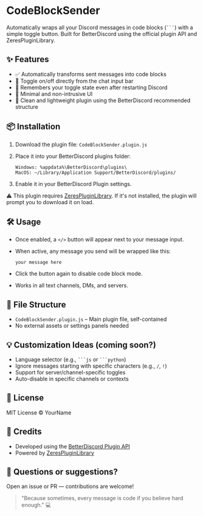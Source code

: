 # CodeBlockSender

Automatically wraps all your Discord messages in code blocks (` ``` `) with a simple toggle button. Built for BetterDiscord using the official plugin API and ZeresPluginLibrary.

## ✨ Features

- ✅ Automatically transforms sent messages into code blocks
- 🔘 Toggle on/off directly from the chat input bar
- 💾 Remembers your toggle state even after restarting Discord
- 💬 Minimal and non-intrusive UI
- 🧱 Clean and lightweight plugin using the BetterDiscord recommended structure

## 📦 Installation

1. Download the plugin file: `CodeBlockSender.plugin.js`
2. Place it into your BetterDiscord plugins folder:

   ```
   Windows: %appdata%\BetterDiscord\plugins\
   MacOS: ~/Library/Application Support/BetterDiscord/plugins/
   ```

3. Enable it in your BetterDiscord Plugin settings.

⚠️ This plugin requires [ZeresPluginLibrary](https://betterdiscord.app/Download?id=9). If it's not installed, the plugin will prompt you to download it on load.

## 🛠️ Usage

- Once enabled, a `</>` button will appear next to your message input.
- When active, any message you send will be wrapped like this:

  ```
  your message here
  ```

- Click the button again to disable code block mode.
- Works in all text channels, DMs, and servers.

## 📁 File Structure

- `CodeBlockSender.plugin.js` – Main plugin file, self-contained
- No external assets or settings panels needed

## 💡 Customization Ideas (coming soon?)

- Language selector (e.g., ` ```js ` or ` ```python `)
- Ignore messages starting with specific characters (e.g., `/`, `!`)
- Support for server/channel-specific toggles
- Auto-disable in specific channels or contexts

## 📜 License

MIT License © YourName

## 🙏 Credits

- Developed using the [BetterDiscord Plugin API](https://docs.betterdiscord.app)
- Powered by [ZeresPluginLibrary](https://github.com/rauenzi/BDPluginLibrary)

## 💬 Questions or suggestions?

Open an issue or PR — contributions are welcome!

> "Because sometimes, every message is code if you believe hard enough." 💻